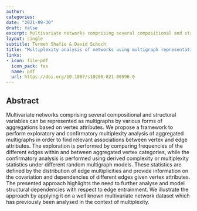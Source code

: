 ```yaml
---
author: 
categories:
date: "2021-09-30"
draft: false
excerpt: Multivariate networks comprising several compositional and structural variables can be represented as multigraphs by various forms of aggregations based on vertex attributes. We propose a framework to perform exploratory and confirmatory multiplexity analysis of aggregated multigraphs in order to find relevant associations between vertex and edge attributes...
layout: single
subtitle: Termeh Shafie & David Schoch
title: "Multiplexity analysis of networks using multigraph representations"
links:
- icon: file-pdf
  icon_pack: fas
  name: pdf 
  url: https://doi.org/10.1007/s10260-021-00596-0
---
```


## Abstract 
Multivariate networks comprising several compositional and structural variables can be represented as multigraphs by various forms of aggregations based on vertex attributes. We propose a framework to perform exploratory and confirmatory multiplexity analysis of aggregated multigraphs in order to find relevant associations between vertex and edge attributes. The exploration is performed by comparing frequencies of the different edges within and between aggregated vertex categories, while the confirmatory analysis is performed using derived complexity or multiplexity statistics under different random multigraph models. These statistics are defined by the distribution of edge multiplicities and provide information on the covariation and dependencies of different edges given vertex attributes. The presented approach highlights the need to further analyse and model structural dependencies with respect to edge entrainment. We illustrate the approach by applying it on a well known multivariate network dataset which has previously been analysed in the context of multiplexity.